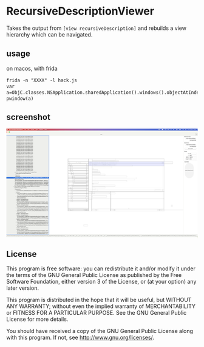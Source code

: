 # RecursiveDescriptionViewer

Takes the output from `[view recursiveDescription]` and rebuilds a view hierarchy which can be navigated.

## usage

on macos, with frida
```
frida -n "XXXX" -l hack.js
var a=ObjC.classes.NSApplication.sharedApplication().windows().objectAtIndex_(1)
pwindow(a)
```
## screenshot

![screenshot](Demo/CodeEdit.png)

## License

This program is free software: you can redistribute it and/or modify
it under the terms of the GNU General Public License as published by
the Free Software Foundation, either version 3 of the License, or
(at your option) any later version.

This program is distributed in the hope that it will be useful,
but WITHOUT ANY WARRANTY; without even the implied warranty of
MERCHANTABILITY or FITNESS FOR A PARTICULAR PURPOSE.  See the
GNU General Public License for more details.

You should have received a copy of the GNU General Public License
along with this program.  If not, see <http://www.gnu.org/licenses/>.
